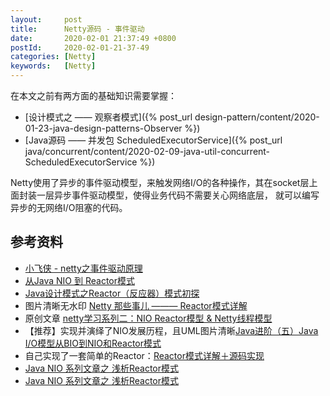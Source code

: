 ```yaml
---
layout:     post
title:      Netty源码 - 事件驱动
date:       2020-02-01 21:37:49 +0800
postId:     2020-02-01-21-37-49
categories: [Netty]
keywords:   [Netty]
---
```


在本文之前有两方面的基础知识需要掌握：
* [设计模式之 —— 观察者模式]({% post_url design-pattern/content/2020-01-23-java-design-patterns-Observer %})
* [Java源码 —— 并发包 ScheduledExecutorService]({% post_url java/concurrent/content/2020-02-09-java-util-concurrent-ScheduledExecutorService %})

Netty使用了异步的事件驱动模型，来触发网络I/O的各种操作，其在socket层上面封装一层异步事件驱动模型，使得业务代码不需要关心网络底层，
就可以编写异步的无网络I/O阻塞的代码。



## 参考资料

* [小飞侠 - netty之事件驱动原理](https://blog.csdn.net/qq_26562641/article/details/50392308)
* [从Java NIO 到 Reactor模式](https://www.javazhiyin.com/52132.html)
* [Java设计模式之Reactor（反应器）模式初探](https://blog.csdn.net/u013412772/article/details/80190460)
* 图片清晰无水印 [Netty 那些事儿 ——— Reactor模式详解](https://www.jianshu.com/p/1ccbc6a348db)
* 原创文章 [netty学习系列二：NIO Reactor模型 & Netty线程模型](https://www.jianshu.com/p/38b56531565d)
* 【推荐】实现并演绎了NIO发展历程，且UML图片清晰[Java进阶（五）Java I/O模型从BIO到NIO和Reactor模式](http://www.jasongj.com/java/nio_reactor/)
* 自己实现了一套简单的Reactor：[Reactor模式详解＋源码实现](https://www.jianshu.com/p/188ef8462100)
* [Java NIO 系列文章之 浅析Reactor模式](https://juejin.im/post/5ba3845e6fb9a05cdd2d03c0)
* [Java NIO 系列文章之 浅析Reactor模式](https://pjmike.github.io/2018/09/20/Java-NIO-系列文章之-浅析Reactor模式/)
